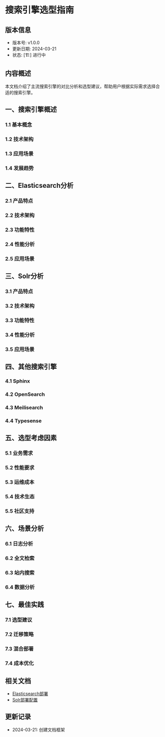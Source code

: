 # 搜索引擎选型指南

## 版本信息
- 版本号: v1.0.0
- 更新日期: 2024-03-21
- 状态: [🏗️] 进行中

## 内容概述
本文档介绍了主流搜索引擎的对比分析和选型建议，帮助用户根据实际需求选择合适的搜索引擎。

## 一、搜索引擎概述
### 1.1 基本概念
### 1.2 技术架构
### 1.3 应用场景
### 1.4 发展趋势

## 二、Elasticsearch分析
### 2.1 产品特点
### 2.2 技术架构
### 2.3 功能特性
### 2.4 性能分析
### 2.5 应用场景

## 三、Solr分析
### 3.1 产品特点
### 3.2 技术架构
### 3.3 功能特性
### 3.4 性能分析
### 3.5 应用场景

## 四、其他搜索引擎
### 4.1 Sphinx
### 4.2 OpenSearch
### 4.3 Meilisearch
### 4.4 Typesense

## 五、选型考虑因素
### 5.1 业务需求
### 5.2 性能要求
### 5.3 运维成本
### 5.4 技术生态
### 5.5 社区支持

## 六、场景分析
### 6.1 日志分析
### 6.2 全文检索
### 6.3 站内搜索
### 6.4 数据分析

## 七、最佳实践
### 7.1 选型建议
### 7.2 迁移策略
### 7.3 混合部署
### 7.4 成本优化

## 相关文档
- [Elasticsearch部署](01_Elasticsearch部署.md)
- [Solr部署配置](03_Solr部署配置.md)

## 更新记录
- 2024-03-21: 创建文档框架 